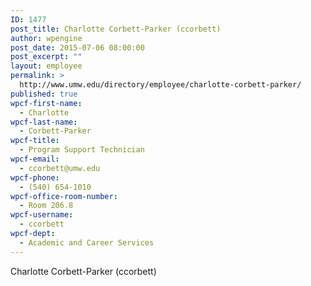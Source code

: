 ```yaml
---
ID: 1477
post_title: Charlotte Corbett-Parker (ccorbett)
author: wpengine
post_date: 2015-07-06 08:00:00
post_excerpt: ""
layout: employee
permalink: >
  http://www.umw.edu/directory/employee/charlotte-corbett-parker/
published: true
wpcf-first-name:
  - Charlotte
wpcf-last-name:
  - Corbett-Parker
wpcf-title:
  - Program Support Technician
wpcf-email:
  - ccorbett@umw.edu
wpcf-phone:
  - (540) 654-1010
wpcf-office-room-number:
  - Room 206.8
wpcf-username:
  - ccorbett
wpcf-dept:
  - Academic and Career Services
---
```

Charlotte Corbett-Parker (ccorbett)